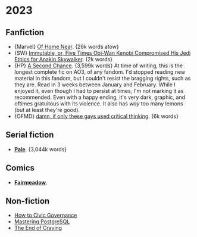 # 2023

## Fanfiction

 - {Marvel} [Of Home Near](https://archiveofourown.org/works/44230465). {26k words atow}
 - {SW} [Immutable, or, Five Times Obi-Wan Kenobi Compromised His Jedi Ethics for Anakin Skywalker](https://archiveofourown.org/works/324025). {2k words}
 - {HP} [A Second Chance](https://archiveofourown.org/works/16237082). {3,599k words}
   At time of writing, this is the longest complete fic on AO3, of any fandom. I'd stopped reading
   new material in this fandom, but I couldn't resist the bragging rights, such as they are. Read in
   3 weeks between January and February. While I enjoyed it, even though I had to persist at times,
   I'm not marking it as recommended. Even with a happy ending, it's very dark, graphic, and oftimes
   gratuitous with its violence. It also has _way_ too many lemons (but at least they're good).
 - {OFMD} [damn, if only these gays used critical thinking](https://archiveofourown.org/works/38256076). {6k words}

## Serial fiction

 - **[Pale](https://palewebserial.wordpress.com)**. {3,044k words}

## Comics

 - **[Fairmeadow](https://www.fairmeadowcomic.com)**.

## Non-fiction

 - [How to Civic Governance](https://acoup.blog/category/collections/how-to-civic-governance/)
 - [Mastering PostgreSQL](https://www.amazon.com/Mastering-PostgreSQL-techniques-fault-tolerant-applications-ebook/dp/B0BTHSN8L1/)
 - [The End of Craving](https://www.amazon.com/End-Craving-Recovering-Wisdom-Eating/dp/1501192485/)
